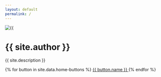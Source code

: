 ```yaml
---
layout: default
permalink: /
---
```


<div class="avatar mb-6">
    <div class="ring-primary ring-offset-base-100 w-64 rounded-full ring ring-offset-4">
        <img src="{{ site.avatar | relative_url }}" alt={{ site.author }}>
    </div>
</div>

<h1 class="text-4xl font-bold">{{ site.author }}</h1>
<p class="text-xl my-4">{{ site.description }}</p>

<div class="grid grid-flow-col gap-4">
    {% for button in site.data.home-buttons %}
        <a class="btn btn-primary" href="{{ button.url }}">
            <i class="{{ button.icon }}"></i>
            {{ button.name }}
        </a>
    {% endfor %}
</div>
